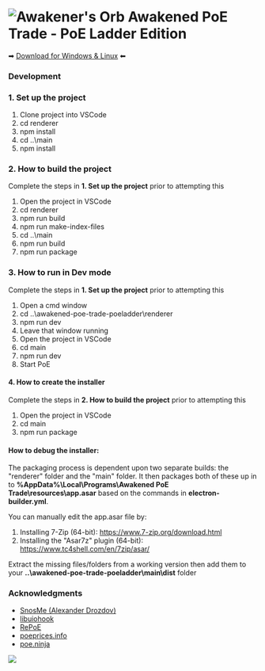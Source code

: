 # ![Awakener's Orb](https://web.poecdn.com/image/Art/2DItems/Currency/TransferOrb.png) Awakened PoE Trade - PoE Ladder Edition

➡ [Download for Windows & Linux](https://snosme.github.io/awakened-poe-trade/download) ⬅

### Development

### 1. Set up the project

1) Clone project into VSCode
2) cd renderer
3) npm install
4) cd ..\main
5) npm install

### 2. How to build the project

Complete the steps in **1. Set up the project** prior to attempting this

1) Open the project in VSCode
2) cd renderer
3) npm run build
4) npm run make-index-files
5) cd ..\main
6) npm run build
7) npm run package

### 3. How to run in Dev mode

Complete the steps in **1. Set up the project** prior to attempting this

1) Open a cmd window
2) cd ..\awakened-poe-trade-poeladder\renderer
3) npm run dev
4) Leave that window running
5) Open the project in VSCode
6) cd main
7) npm run dev
8) Start PoE

#### 4. How to create the installer

Complete the steps in **2. How to build the project** prior to attempting this

1) Open the project in VSCode
2) cd main
3) npm run package

#### How to debug the installer:
The packaging process is dependent upon two separate builds: the "renderer" folder and the "main" folder. It then packages both of these up in to **%AppData%\Local\Programs\Awakened PoE Trade\resources\app.asar** based on the commands in **electron-builder.yml**.

You can manually edit the app.asar file by:
1) Installing 7-Zip (64-bit): https://www.7-zip.org/download.html
2) Installing the "Asar7z" plugin (64-bit): https://www.tc4shell.com/en/7zip/asar/

Extract the missing files/folders from a working version then add them to your **..\awakened-poe-trade-poeladder\main\dist** folder

### Acknowledgments

- [SnosMe (Alexander Drozdov)](https://github.com/SnosMe)
- [libuiohook](https://github.com/kwhat/libuiohook)
- [RePoE](https://github.com/brather1ng/RePoE)
- [poeprices.info](https://www.poeprices.info/)
- [poe.ninja](https://poe.ninja/)

![](https://i.imgur.com/MATqhv7.png)
